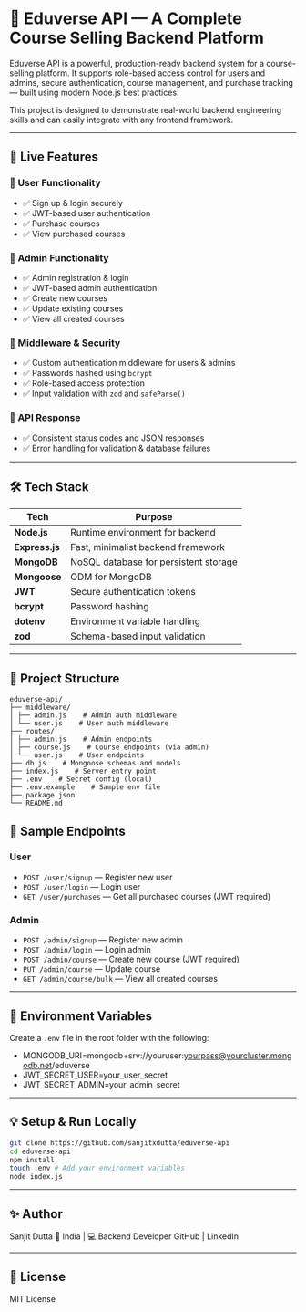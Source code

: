 # 🚀 Eduverse API — A Complete Course Selling Backend Platform

Eduverse API is a powerful, production-ready backend system for a course-selling platform. It supports role-based access control for users and admins, secure authentication, course management, and purchase tracking — built using modern Node.js best practices.

This project is designed to demonstrate real-world backend engineering skills and can easily integrate with any frontend framework.

---

## 📌 Live Features

### 👤 User Functionality
- ✅ Sign up & login securely
- ✅ JWT-based user authentication
- ✅ Purchase courses
- ✅ View purchased courses

### 🔐 Admin Functionality
- ✅ Admin registration & login
- ✅ JWT-based admin authentication
- ✅ Create new courses
- ✅ Update existing courses
- ✅ View all created courses

### 🧰 Middleware & Security
- ✅ Custom authentication middleware for users & admins
- ✅ Passwords hashed using `bcrypt`
- ✅ Role-based access protection
- ✅ Input validation with `zod` and `safeParse()`

### 🧪 API Response
- ✅ Consistent status codes and JSON responses
- ✅ Error handling for validation & database failures

---

## 🛠️ Tech Stack

| Tech             | Purpose                                      |
|------------------|----------------------------------------------|
| **Node.js**       | Runtime environment for backend              |
| **Express.js**    | Fast, minimalist backend framework           |
| **MongoDB**       | NoSQL database for persistent storage        |
| **Mongoose**      | ODM for MongoDB                              |
| **JWT**           | Secure authentication tokens                 |
| **bcrypt**        | Password hashing                             |
| **dotenv**        | Environment variable handling                |
| **zod**           | Schema-based input validation                |

---

## 📂 Project Structure
```
eduverse-api/
├── middleware/
│ ├── admin.js    # Admin auth middleware
│ └── user.js    # User auth middleware
├── routes/
│ ├── admin.js    # Admin endpoints
│ ├── course.js    # Course endpoints (via admin)
│ └── user.js    # User endpoints
├── db.js    # Mongoose schemas and models
├── index.js    # Server entry point
├── .env    # Secret config (local)
├── .env.example    # Sample env file
├── package.json
└── README.md
```

## 🧪 Sample Endpoints

### User
- `POST /user/signup` — Register new user
- `POST /user/login` — Login user
- `GET /user/purchases` — Get all purchased courses (JWT required)

### Admin
- `POST /admin/signup` — Register new admin
- `POST /admin/login` — Login admin
- `POST /admin/course` — Create new course (JWT required)
- `PUT /admin/course` — Update course
- `GET /admin/course/bulk` — View all created courses

---

## 🧾 Environment Variables

Create a `.env` file in the root folder with the following:
- MONGODB_URI=mongodb+srv://youruser:yourpass@yourcluster.mongodb.net/eduverse
- JWT_SECRET_USER=your_user_secret
- JWT_SECRET_ADMIN=your_admin_secret

---

## 💡 Setup & Run Locally

```bash
git clone https://github.com/sanjitxdutta/eduverse-api
cd eduverse-api
npm install
touch .env # Add your environment variables
node index.js
```

---

## ✨ Author
Sanjit Dutta
📍 India | 💻 Backend Developer
GitHub | LinkedIn

---

## 📝 License
MIT License

